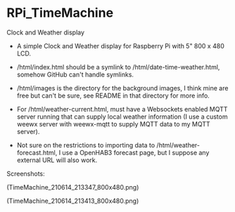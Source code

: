 # RPi_TimeMachine
Clock and Weather display

- A simple Clock and Weather display for Raspberry Pi with 5" 800 x 480 LCD.

- /html/index.html should be a symlink to /html/date-time-weather.html, somehow GitHub can't handle symlinks.

- /html/images is the directory for the background images, I think mine are free but can't be sure, see README in that directory for more info.

- For /html/weather-current.html, must have a Websockets enabled MQTT server running that can supply local weather information (I use a custom weewx server with weewx-mqtt to supply MQTT data to my MQTT server).

- Not sure on the restrictions to importing data to /html/weather-forecast.html, I use a OpenHAB3 forecast page, but I suppose any external URL will also work.

Screenshots:

(TimeMachine_210614_213347_800x480.png)

(TimeMachine_210614_213413_800x480.png)

